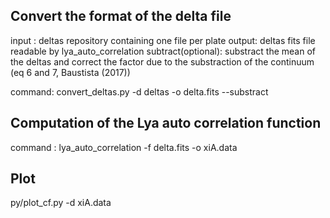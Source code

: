 ## Convert the format of the delta file 
 
input : deltas repository containing one file per plate 
output: deltas fits file readable by lya_auto_correlation 
subtract(optional): substract the mean of the deltas and correct the factor due to the substraction of the continuum (eq 6 and 7, Baustista (2017))

command: 
convert_deltas.py -d deltas -o delta.fits --substract 

## Computation of the Lya auto correlation function 

command :  lya_auto_correlation -f delta.fits -o xiA.data  

## Plot 
py/plot_cf.py -d xiA.data  